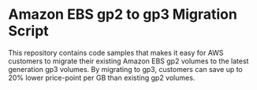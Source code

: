# Amazon EBS gp2 to gp3 Migration Script

This repository contains code samples that makes it easy for AWS customers to migrate their existing Amazon EBS gp2 volumes to the latest generation gp3 volumes. By migrating to gp3, customers can save up to 20% lower price-point per GB than existing gp2 volumes.




